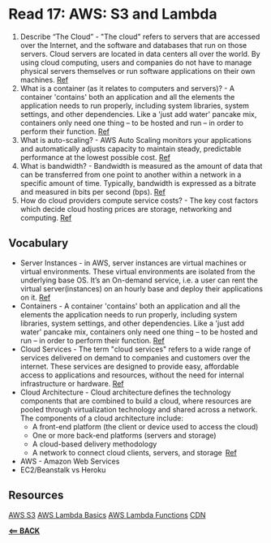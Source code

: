 # Read 17: AWS: S3 and Lambda

1. Describe “The Cloud” - "The cloud" refers to servers that are accessed over the Internet, and the software and databases that run on those servers. Cloud servers are located in data centers all over the world. By using cloud computing, users and companies do not have to manage physical servers themselves or run software applications on their own machines. [Ref][1]
2. What is a container (as it relates to computers and servers)? - A container 'contains' both an application and all the elements the application needs to run properly, including system libraries, system settings, and other dependencies. Like a 'just add water' pancake mix, containers only need one thing – to be hosted and run – in order to perform their function. [Ref](https://www.cloudflare.com/learning/serverless/serverless-vs-containers/)
3. What is auto-scaling? - AWS Auto Scaling monitors your applications and automatically adjusts capacity to maintain steady, predictable performance at the lowest possible cost. [Ref](https://aws.amazon.com/autoscaling/)
4. What is bandwidth? - Bandwidth is measured as the amount of data that can be transferred from one point to another within a network in a specific amount of time. Typically, bandwidth is expressed as a bitrate and measured in bits per second (bps). [Ref](https://www.paessler.com/it-explained/bandwidth)
5. How do cloud providers compute service costs? - The key cost factors which decide cloud hosting prices are storage, networking and computing. [Ref](https://www.cloudoye.com/kb/generic/how-do-cloud-providers-decide-how-much-to-charge)

## Vocabulary

- Server Instances - in AWS, server instances are virtual machines or virtual environments. These virtual environments are isolated from the underlying base OS. It’s an On-demand service, i.e. a user can rent the virtual server(instances) on an hourly base and deploy their applications on it. [Ref](https://www.edureka.co/blog/ec2-instances-in-aws/)
- Containers - A container 'contains' both an application and all the elements the application needs to run properly, including system libraries, system settings, and other dependencies. Like a 'just add water' pancake mix, containers only need one thing – to be hosted and run – in order to perform their function. [Ref](https://www.cloudflare.com/learning/serverless/serverless-vs-containers/)
- Cloud Services - The term "cloud services" refers to a wide range of services delivered on demand to companies and customers over the internet. These services are designed to provide easy, affordable access to applications and resources, without the need for internal infrastructure or hardware. [Ref](https://www.citrix.com/ru-ru/solutions/digital-workspace/what-is-a-cloud-service.html)
- Cloud Architecture - Cloud architecture defines the technology components that are combined to build a cloud, where resources are pooled through virtualization technology and shared across a network. The components of a cloud architecture include: 
  - A front-end platform (the client or device used to access the cloud) 
  - One or more back-end platforms (servers and storage) 
  - A cloud-based delivery methodology 
  - A network to connect cloud clients, servers, and storage  [Ref](https://www.vmware.com/topics/glossary/content/cloud-architecture)
- AWS - Amazon Web Services
- EC2/Beanstalk vs Heroku

## Resources

[AWS S3](https://aws.amazon.com/s3/)
[AWS Lambda Basics](https://www.serverless.com/aws-lambda)
[AWS Lambda Functions](https://aws.amazon.com/lambda/)
[CDN](https://cyberhoot.com/cybrary/content-delivery-network-cdn/)

[**<== BACK**](401-toc.md)

[1]: <https://www.cloudflare.com/learning/cloud/what-is-the-cloud/>